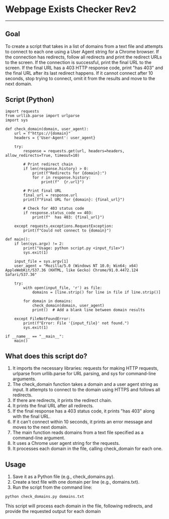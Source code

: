 # Webpage Exists Checker Rev2

***

## Goal
To create a script that takes in a list of domains from a text file and attempts to connect to each one using a User Agent string for a Chrome browser. If the connection has redirects, follow all redirects and print the redirect URLs to the screen. If the connection is successful, print the final URL to the screen. If the final URL has a 403 HTTP response code, print "has 403" and the final URL after its last redirect happens. If it cannot connect after 10 seconds, stop trying to connect, omit it from the results and move to the next domain.

## Script (Python)
```
import requests
from urllib.parse import urlparse
import sys

def check_domain(domain, user_agent):
    url = f"https://{domain}"
    headers = {'User-Agent': user_agent}
    
    try:
        response = requests.get(url, headers=headers, allow_redirects=True, timeout=10)
        
        # Print redirect chain
        if len(response.history) > 0:
            print(f"Redirects for {domain}:")
            for r in response.history:
                print(f"  {r.url}")
        
        # Print final URL
        final_url = response.url
        print(f"Final URL for {domain}: {final_url}")
        
        # Check for 403 status code
        if response.status_code == 403:
            print(f"  has 403: {final_url}")
        
    except requests.exceptions.RequestException:
        print(f"Could not connect to {domain}")

def main():
    if len(sys.argv) != 2:
        print("Usage: python script.py <input_file>")
        sys.exit(1)
    
    input_file = sys.argv[1]
    user_agent = "Mozilla/5.0 (Windows NT 10.0; Win64; x64) AppleWebKit/537.36 (KHTML, like Gecko) Chrome/91.0.4472.124 Safari/537.36"
    
    try:
        with open(input_file, 'r') as file:
            domains = [line.strip() for line in file if line.strip()]
        
        for domain in domains:
            check_domain(domain, user_agent)
            print()  # Add a blank line between domain results
    
    except FileNotFoundError:
        print(f"Error: File '{input_file}' not found.")
        sys.exit(1)

if __name__ == "__main__":
    main()
```
## What does this script do?

1. It imports the necessary libraries: requests for making HTTP requests, urlparse from urllib.parse for URL parsing, and sys for command-line arguments.
2. The check_domain function takes a domain and a user agent string as input. It attempts to connect to the domain using HTTPS and follows all redirects.
3. If there are redirects, it prints the redirect chain.
4. It prints the final URL after all redirects.
5. If the final response has a 403 status code, it prints "has 403" along with the final URL.
6. If it can't connect within 10 seconds, it prints an error message and moves to the next domain.
7. The main function reads domains from a text file specified as a command-line argument.
8. It uses a Chrome user agent string for the requests.
9. It processes each domain in the file, calling check_domain for each one.

## Usage

1. Save it as a Python file (e.g., check_domains.py).
2. Create a text file with one domain per line (e.g., domains.txt).
3. Run the script from the command line:

```
python check_domains.py domains.txt
```
This script will process each domain in the file, following redirects, and provide the requested output for each domain